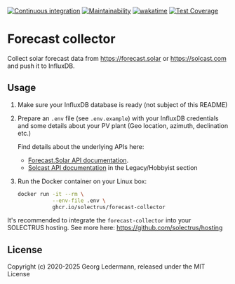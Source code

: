 [![Continuous integration](https://github.com/solectrus/forecast-collector/actions/workflows/push.yml/badge.svg)](https://github.com/solectrus/forecast-collector/actions/workflows/push.yml)
[![Maintainability](https://api.codeclimate.com/v1/badges/7c9a88a5ce7dacfa8781/maintainability)](https://codeclimate.com/github/solectrus/forecast-collector/maintainability)
[![wakatime](https://wakatime.com/badge/user/697af4f5-617a-446d-ba58-407e7f3e0243/project/40d80ef4-7f52-4e68-a361-ed42d887c5e2.svg)](https://wakatime.com/badge/user/697af4f5-617a-446d-ba58-407e7f3e0243/project/40d80ef4-7f52-4e68-a361-ed42d887c5e2)
[![Test Coverage](https://api.codeclimate.com/v1/badges/7c9a88a5ce7dacfa8781/test_coverage)](https://codeclimate.com/github/solectrus/forecast-collector/test_coverage)

# Forecast collector

Collect solar forecast data from https://forecast.solar or https://solcast.com and push it to InfluxDB.

## Usage

1. Make sure your InfluxDB database is ready (not subject of this README)

2. Prepare an `.env` file (see `.env.example`) with your InfluxDB credentials and some details about your PV plant (Geo location, azimuth, declination etc.)

   Find details about the underlying APIs here:
   * [Forecast.Solar API documentation](https://doc.forecast.solar/api:estimate).
   * [Solcast API documentation](https://docs.solcast.com.au/) in the Legacy/Hobbyist section

3. Run the Docker container on your Linux box:

   ```bash
   docker run -it --rm \
              --env-file .env \
              ghcr.io/solectrus/forecast-collector
   ```

It's recommended to integrate the `forecast-collector` into your SOLECTRUS hosting. See more here:
https://github.com/solectrus/hosting

## License

Copyright (c) 2020-2025 Georg Ledermann, released under the MIT License
